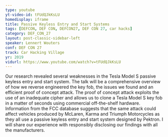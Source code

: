 ```yaml
---
type: youtube
yt-video-id: tFUdQJkKsLU
homedisplay: iframe
title: Passive Keyless Entry and Start Systems
tags: [DEFCON, DEF CON, DEFCON27, DEF CON 27, car hacks]
category: DEF_CON_27
layout: post-classic-sidebar-left
speaker: Lennert Wouters
conf: DEF CON 27
track: Car Hacking Village
yr: 2019
vidurl: https://www.youtube.com/watch?v=tFUdQJkKsLU
---
```

Our research revealed several weaknesses in the Tesla Model S passive keyless entry and start system. The talk will be a comprehensive overview of how we reverse engineered the key fob, the issues we found and an efficient proof of concept attack. The proof of concept attack exploits the use of an inadequate cipher and allows us to clone a Tesla Model S key fob in a matter of seconds using commercial off-the-shelf hardware. Information from the FCC database suggests that the same attack could affect vehicles produced by McLaren, Karma and Triumph Motorcycles as they all use a passive keyless entry and start system designed by Pektron. I will share our experience with responsibly disclosing our findings with all the manufacturers.